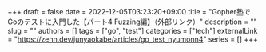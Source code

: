 +++
draft = false
date = 2022-12-05T03:23:20+09:00
title = "Gopher塾でGoのテストに入門した【パート4 Fuzzing編】（外部リンク）"
description = ""
slug = ""
authors = []
tags = ["go", "test"]
categories = ["tech"]
externalLink = "https://zenn.dev/junyaokabe/articles/go_test_nyumonn4"
series = []
+++
